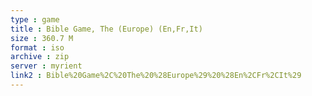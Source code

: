 ```yaml
---
type : game
title : Bible Game, The (Europe) (En,Fr,It)
size : 360.7 M
format : iso
archive : zip
server : myrient
link2 : Bible%20Game%2C%20The%20%28Europe%29%20%28En%2CFr%2CIt%29
---
```


